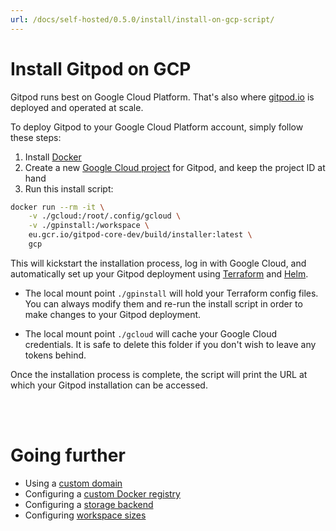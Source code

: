 ```yaml
---
url: /docs/self-hosted/0.5.0/install/install-on-gcp-script/
---
```


# Install Gitpod on GCP

Gitpod runs best on Google Cloud Platform. That's also where [gitpod.io](https://gitpod.io) is deployed and operated at scale.

To deploy Gitpod to your Google Cloud Platform account, simply follow these steps:

1. Install [Docker](https://www.docker.com/)
2. Create a new [Google Cloud project](https://cloud.google.com/resource-manager/docs/creating-managing-projects) for Gitpod, and keep the project ID at hand
3. Run this install script:

```bash
docker run --rm -it \
    -v ./gcloud:/root/.config/gcloud \
    -v ./gpinstall:/workspace \
    eu.gcr.io/gitpod-core-dev/build/installer:latest \
    gcp
```

This will kickstart the installation process, log in with Google Cloud, and automatically set up your Gitpod deployment using [Terraform](https://www.terraform.io) and [Helm](https://helm.sh).

- The local mount point `./gpinstall` will hold your Terraform config files. You can always modify them and re-run the install script in order to make changes to your Gitpod deployment.

- The local mount point `./gcloud` will cache your Google Cloud credentials. It is safe to delete this folder if you don't wish to leave any tokens behind.

Once the installation process is complete, the script will print the URL at which your Gitpod installation can be accessed.

<br><br>

# Going further

- Using a [custom domain](../domain/)
- Configuring a [custom Docker registry](../docker-registry/)
- Configuring a [storage backend](../storage/)
- Configuring [workspace sizes](../workspaces/)
